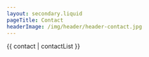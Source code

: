 ```yaml
---
layout: secondary.liquid
pageTitle: Contact
headerImage: /img/header/header-contact.jpg
---
```


{{ contact | contactList }}
